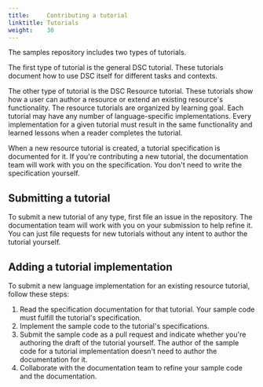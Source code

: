 ```yaml
---
title:     Contributing a tutorial
linktitle: Tutorials
weight:    30
---
```


The samples repository includes two types of tutorials.

The first type of tutorial is the general DSC tutorial. These tutorials document how to use DSC
itself for different tasks and contexts.

The other type of tutorial is the DSC Resource tutorial. These tutorials show how a user can author
a resource or extend an existing resource's functionality. The resource tutorials are organized by
learning goal. Each tutorial may have any number of language-specific implementations. Every
implementation for a given tutorial must result in the same functionality and learned lessons when
a reader completes the tutorial.

When a new resource tutorial is created, a tutorial specification is documented for it. If you're
contributing a new tutorial, the documentation team will work with you on the specification. You
don't need to write the specification yourself.

## Submitting a tutorial

To submit a new tutorial of any type, first file an issue in the repository. The documentation team
will work with you on your submission to help refine it. You can just file requests for new
tutorials without any intent to author the tutorial yourself.

## Adding a tutorial implementation

To submit a new language implementation for an existing resource tutorial, follow these steps:

1. Read the specification documentation for that tutorial. Your sample code must fulfill the
   tutorial's specification.
1. Implement the sample code to the tutorial's specifications.
1. Submit the sample code as a pull request and indicate whether you're authoring the draft of the
   tutorial yourself. The author of the sample code for a tutorial implementation doesn't need to
   author the documentation for it.
1. Collaborate with the documentation team to refine your sample code and the documentation.
